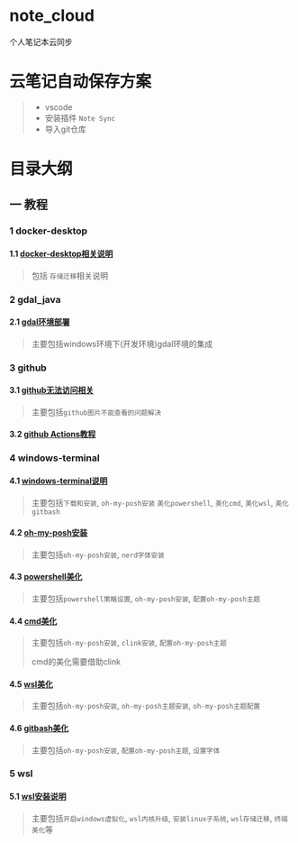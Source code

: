 # note_cloud

个人笔记本云同步

# 云笔记自动保存方案

> - vscode
> - 安装插件 `Note Sync`
> - 导入git仓库

# 目录大纲

## 一 教程

### 1 docker-desktop

#### 1.1 [docker-desktop相关说明](./%E7%AC%94%E8%AE%B0/%E6%95%99%E7%A8%8B/docker/docker-desktop%E7%9B%B8%E5%85%B3%E8%AF%B4%E6%98%8E/1.docker-desktop%E7%9B%B8%E5%85%B3%E8%AE%B0%E5%BD%95.md)

> 包括 `存储迁移`相关说明

### 2 gdal_java

#### 2.1 [gdal环境部署](./%E7%AC%94%E8%AE%B0/%E6%95%99%E7%A8%8B/gdal_java/1.gdal%E5%AE%89%E8%A3%85.md)

> 主要包括windows环境下(开发环境)gdal环境的集成

### 3 github

#### 3.1 [github无法访问相关](./%E7%AC%94%E8%AE%B0/%E6%95%99%E7%A8%8B/github/1.github%E8%AE%BF%E9%97%AE%E7%9B%B8%E5%85%B3.md)

> 主要包括`github图片不能查看的问题解决`

#### 3.2 [github Actions教程](./%E7%AC%94%E8%AE%B0/%E6%95%99%E7%A8%8B/github/2.Github%20Actions.md)

### 4 windows-terminal

#### 4.1 [windows-terminal说明](./%E7%AC%94%E8%AE%B0/%E6%95%99%E7%A8%8B/windows-terminal/1.windows-terminal%E8%AF%B4%E6%98%8E.md)

> 主要包括`下载和安装`, `oh-my-posh安装` `美化powershell`, `美化cmd`, `美化wsl`, `美化gitbash`

#### 4.2 [oh-my-posh安装](./%E7%AC%94%E8%AE%B0/%E6%95%99%E7%A8%8B/windows-terminal/2.oh-my-posh%E5%AE%89%E8%A3%85.md)

> 主要包括`oh-my-posh安装`, `nerd字体安装 `

#### 4.3 [powershell美化](./%E7%AC%94%E8%AE%B0/%E6%95%99%E7%A8%8B/windows-terminal/3.powershell%E7%BE%8E%E5%8C%96.md)

> 主要包括`powershell策略设置`, `oh-my-posh安装`, `配置oh-my-posh主题`

#### 4.4 [cmd美化](./%E7%AC%94%E8%AE%B0/%E6%95%99%E7%A8%8B/windows-terminal/4.cmd%E7%BE%8E%E5%8C%96.md)

> 主要包括`oh-my-posh安装`, `clink安装`, `配置oh-my-posh主题`
>
> cmd的美化需要借助clink

#### 4.5 [wsl美化](./%E7%AC%94%E8%AE%B0/%E6%95%99%E7%A8%8B/windows-terminal/5.wsl%E7%BE%8E%E5%8C%96.md)

> 主要包括`oh-my-posh安装`, `oh-my-posh主题安装`, `oh-my-posh主题配置`

#### 4.6 [gitbash美化](./%E7%AC%94%E8%AE%B0/%E6%95%99%E7%A8%8B/windows-terminal/6.gitbash%E7%BE%8E%E5%8C%96.md)

> 主要包括`oh-my-posh安装`, `配置oh-my-posh主题`, `设置字体`

### 5 wsl

#### 5.1 [wsl安装说明](./%E7%AC%94%E8%AE%B0/%E6%95%99%E7%A8%8B/wsl/1.wsl.md)

> 主要包括`开启windows虚拟化`, `wsl内核升级`, `安装linux子系统`, `wsl存储迁移`, `终端美化`等